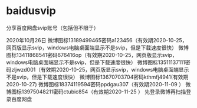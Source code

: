 # baidusvip
分享百度网盘svip账号（包括但不限于）

2020年10月26日
微博图标13189499465密码a123456（有效期2020-10-25，网页版显示svip，windows电脑桌面端显示不是svip，但是下载速度很快）
微博图标13411868541密码676416op（有效期2020-10-25，网页版显示svip，windows电脑桌面端显示不是svip，但是下载速度很快）
微博图标13511137111密码zljwzd001（有效期2020-10-25，网页版显示svip，windows电脑桌面端显示不是svip，但是下载速度很快）
微博图标13670703704密码kthmfj4941(有效期2020-10-27)
微博图标18374119594密码ppdgau307（有效期2020-11-09 ）
微博图标13975048211密码ctubic854（有效期2020-11-25 ）
先登录微博再扫描登录百度网盘
